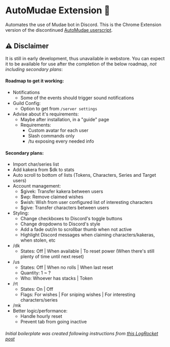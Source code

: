 # AutoMudae Extension 👾
Automates the use of Mudae bot in Discord. This is the Chrome Extension version of the discontinued [AutoMudae userscript](https://github.com/Nxve/AutoMudae).

## ⚠ Disclaimer
It is still in early development, thus unavailable in webstore.
You can expect it to be available for use after the completion of the below roadmap, _not including secondary plans_:

#### Roadmap to get it working:
- Notifications
    - Some of the events should trigger sound notifications
- Guild Config:
    - Option to get from `/server settings`
- Advise about it's requirements:
    - Maybe after installation, in a "guide" page
    - Requirements:
        - Custom avatar for each user
        - Slash commands only
        - /tu exposing every needed info

#### Secondary plans:
- Import char/series list
- Add kakera from $dk to stats
- Auto scroll to bottom of lists (Tokens, Characters, Series and Target users)
- Account management:
    - $givek: Transfer kakera between users
    - $wp: Remove claimed wishes
    - $wish: Wish from user configured list of interesting characters
    - $give: Transfer characters between users
- Styling:
    - Change checkboxes to Discord's toggle buttons
    - Change dropdowns to Discord's style
    - Add a fade out/in to scrollbar thumb when not active
    - Highlight Discord messages when claiming characters/kakeras, when stolen, etc
- /dk
    - States: Off | When available | To reset power (When there's still plenty of time until next reset)
- /us
    - States: Off | When no rolls | When last reset
    - Quantity: 1 ~ ?
    - Who: Whoever has stacks | Token
- /rt
    - States: On | Off
    - Flags: For wishes | For sniping wishes | For interesting characters/series
- /mk
- Better logic/performance:
    - Handle hourly reset
    - Prevent tab from going inactive

###### Initial boilerplate was created following instructions from [this LogRocket post](https://blog.logrocket.com/creating-chrome-extension-react-typescript/)